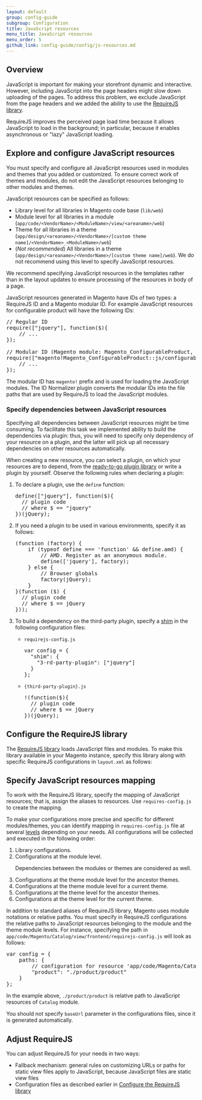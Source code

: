 ```yaml
---
layout: default
group: config-guide
subgroup: Configuration
title: JavaScript resources
menu_title: JavaScript resources
menu_order: 5
github_link: config-guide/config/js-resources.md
---
```


<h2 id="m2devgde-js-resources-intro">Overview</h2>

JavaScript is important for making your storefront dynamic and interactive. However, including JavaScript into the page headers might slow down uploading of the pages. To address this problem, we exclude JavaScript from the page headers and we added the ability to use the <a href="http://requirejs.org" target="_blank">RequireJS library</a>.

RequireJS improves the perceived page load time because it allows JavaScript to load in the background; in particular, because it enables asynchronous or "lazy" JavaScript loading.

<h2 id="m2devgde-js-resources-configuring">Explore and configure JavaScript resources</h2>

You must specify and configure all JavaScript resources used in modules and themes that you added or customized. To ensure correct work of themes and modules, do not edit the JavaScript resources belonging to other modules and themes.

JavaScript resources can be specified as follows:

*	Library level for all libraries in Magento code base (`lib/web`)
*	Module level for all libraries in a module (`app/code/<VendorName>/<ModuleName>/view/<areaname>/web`)
*	Theme for all libraries in a theme (`app/design/<areaname>/<VendorName>/[custom theme name]/<VendorName>_<ModuleName>/web`)
*	(_Not recommended_) All libraries in a theme  (`app/design/<areaname>/<VendorName>/[custom theme name]/web`). We do not recommend using this level to specify JavaScript resources.

We recommend specifying JavaScript resources in the templates rather than in the layout updates to ensure processing of the resources in body of a page.

JavaScript resources generated in Magento have IDs of two types:  a RequireJS ID and a Magento modular ID. For example JavaScript resources for configurable product will have the following IDs:

<pre>// Regular ID
require(["jquery"], function($){
    // ...
});

// Modular ID (Magento module: Magento_ConfigurableProduct, resource: js/configurable)
require(["magento!Magento_ConfigurableProduct::js/configurable"], function(Configurable){
    // ...
});
</pre>

The modular ID has `magento!` prefix and is used for loading the JavaScript modules. The ID Normalizer plugin converts the modular IDs into the file paths that are used by RequireJS to load the JavaScript modules.

<h3 id="m2devgde-js-resources-dependencies">Specify dependencies between JavaScript resources</h3>
Specifying all dependencies between JavaScript resources might be time consuming. To facilitate this task we implemented ability to build the dependencies via plugin: thus, you will need to specify only dependency of your resource on a plugin, and the latter will pick up all necessary dependencies on other resources automatically.

When creating a new resource, you can select a plugin, on which your resources are to depend, from the <a href="https://github.com/magento/magento2/tree/master/lib/web/mage" target="_blank">ready-to-go plugin library</a> or write a plugin by yourself. Observe the following rules when declaring a plugin:
<ol>
<li>To declare a plugin, use the <code>define</code> function:</li>
<pre>define(["jquery"],&nbsp;function($){
&nbsp;&nbsp;//&nbsp;plugin&nbsp;code
&nbsp;&nbsp;//&nbsp;where&nbsp;$&nbsp;==&nbsp;"jquery"
})(jQuery);&nbsp;
</pre>

<li>If you need a plugin to be used in various environments, specify it as follows:</li>

<pre>(function (factory) {
    if (typeof define === 'function' && define.amd) {
        // AMD. Register as an anonymous module.
        define(['jquery'], factory);
    } else {
        // Browser globals
        factory(jQuery);
    }
}(function ($) {
  // plugin code
  // where $ == jQuery
}));
</pre>

<li>To build a dependency on the third-party plugin, specify a <a href="http://requirejs.org/docs/api.html#config-shim" target="_blank">shim</a> in the following configuration files:</li>
<ul>
<li><code>requirejs-config.js</code></li>

<pre>var&nbsp;config&nbsp;=&nbsp;{
&nbsp;&nbsp;"shim":&nbsp;{
&nbsp;&nbsp;&nbsp;&nbsp;"3-rd-party-plugin":&nbsp;["jquery"]
&nbsp;&nbsp;}
};
</pre>

<li><code>{third-party-plugin}.js</code></li>

<pre>!(function($){
&nbsp;&nbsp;//&nbsp;plugin&nbsp;code
&nbsp;&nbsp;//&nbsp;where&nbsp;$&nbsp;==&nbsp;jQuery
})(jQuery);
</pre>
</ul>
</ol>
<h2 id="m2devgde-js-resources-configrequirejs">Configure the RequireJS library</h2>

The <a href="http://requirejs.org" target="_blank">RequireJS library</a> loads JavaScript files and modules. To make this library available in your Magento instance, specify this library along with specific RequireJS configurations in `layout.xml` as follows:

<script src="https://gist.github.com/xcomSteveJohnson/5ec88ab806a29c85f1cf.js"></script>

<h2 id="m2devgde-js-resources-mapping">Specify JavaScript resources mapping</h2>

To work with the RequireJS library, specify the mapping of JavaScript resources; that is, assign the aliases to resources. Use `requires-config.js` to create the mapping.

To make your configurations more precise and specific for different modules/themes, you can identify mapping in `requires-config.js` file at several <a href="#m2devgde-js-resources-configuring">levels</a> depending on your needs. All configurations will be collected and executed in the following order:

<ol>
<li>Library configurations.</li>

<li>Configurations at the module level.</li>

  <div class="bs-callout bs-callout-warning" id="warning">
    <p>Dependencies between the modules or themes are considered as well.</p>
  </div>

<li>Configurations at the theme module level for the ancestor themes.</li>

<li>Configurations at the theme module level for a current theme.</li>

<li>Configurations at the theme level for the ancestor themes.</li>

<li>Configurations at the theme level for the current theme.</li>
</ol>

In addition to standard aliases of RequireJS library, Magento uses module notations or relative paths. You must specify in RequireJS configurations the relative paths to JavaScript resources belonging to the module and the theme module levels. For instance, specifying the path in `app/code/Magento/Catalog/view/frontend/requirejs-config.js` will look as follows:

<pre>var config = {
    paths: {
        // configuration for resource 'app/code/Magento/Catalog/view/frontend/product/product.js'
        "product": "./product/product"
    }
};
</pre>

In the example above, `./product/product` is relative path to JavaScript resources of `Catalog` module.

You should not specify `baseUrl` parameter in the configurations files, since it is generated automatically.

<h2 id="m2devgde-js-resources-adjusting">Adjust RequireJS</h2>

You can adjust RequireJS for your needs in two ways:

*	Fallback mechanism: general rules on customizing URLs or paths for static view files apply to JavaScript, because JavaScript files are static view files
*	Configuration files as described earlier in <a href="#m2devgde-js-resources-configrequirejs">Configure the RequireJS library</a>

